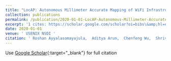 ```yaml
---
title: "LocAP: Autonomous Millimeter Accurate Mapping of WiFi Infrastructure"
collection: publications
permalink: /publication/2020-01-01-LocAP-Autonomous-Millimeter-Accurate-Mapping-of-WiFi-Infrastructure
excerpt: '1 cites: https://scholar.google.com/scholar?oi=bibs\&amp;hl=en\&amp;cites=966029656364373257'
date: 2020-01-01
venue: ' USENIX NSDI '
citation: ' Roshan Ayyalasomayajula,  Aditya Arun,  Chenfeng Wu,  Shrivatsan Rajagopalan,  Dinesh Bharadia'
---
```


Use [Google Scholar](https://scholar.google.com/scholar?q=LocAP:+Autonomous+Millimeter+Accurate+Mapping+of+WiFi+Infrastructure){:target="_blank"} for full citation